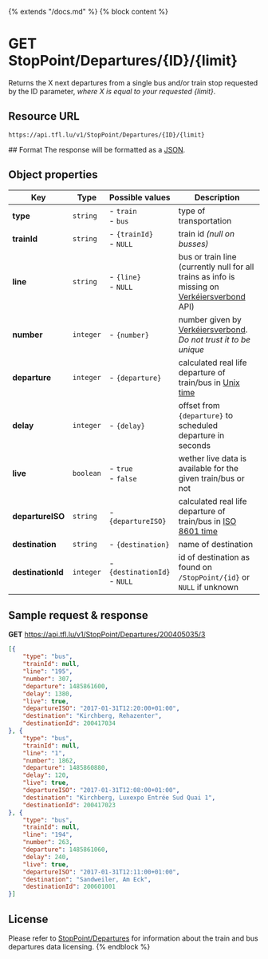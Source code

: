 {% extends "/docs.md" %}
{% block content %}
# GET StopPoint/Departures/{ID}/{limit}
Returns the X next departures from a single bus and/or train stop requested by the ID parameter, _where X is equal to your requested {limit}_.

## Resource URL
    https://api.tfl.lu/v1/StopPoint/Departures/{ID}/{limit}

## Format
The response will be formatted as a [JSON](https://en.wikipedia.org/wiki/JSON).

## Object properties
| Key               | Type      | Possible values                   | Description |
| ----------------- | --------- | --------------------------------- | ----------- |
| **type**          | `string`  | - `train`<br />- `bus`            | type of transportation |
| **trainId**       | `string`  | - `{trainId}`<br />- `NULL`       | train id _(null on busses)_ |
| **line**          | `string`  | - `{line}`<br />- `NULL`          | bus or train line (currently null for all trains as info is missing on [Verkéiersverbond](https://data.public.lu/en/organizations/mobiliteitszentral/) API) |
| **number**        | `integer` | - `{number}`                      | number given by [Verkéiersverbond](https://data.public.lu/en/organizations/mobiliteitszentral/). _Do not trust it to be unique_ |
| **departure**     | `integer` | - `{departure}`                   | calculated real life departure of train/bus in [Unix time](https://en.wikipedia.org/wiki/Unix_time) |
| **delay**         | `integer` | - `{delay}`                       | offset from `{departure}` to scheduled departure in seconds |
| **live**          | `boolean` | - `true`<br />- `false`           | wether live data is available for the given train/bus or not |
| **departureISO**  | `string`  | - `{departureISO}`                | calculated real life departure of train/bus in [ISO 8601 time](https://en.wikipedia.org/wiki/ISO_8601) |
| **destination**   | `string`  | - `{destination}`                 | name of destination |
| **destinationId** | `integer` | - `{destinationId}`<br />- `NULL` | id of destination as found on `/StopPoint/{id}` or `NULL` if unknown |

## Sample request & response
**GET** https://api.tfl.lu/v1/StopPoint/Departures/200405035/3
```json
[{
	"type": "bus",
	"trainId": null,
	"line": "195",
	"number": 307,
	"departure": 1485861600,
	"delay": 1380,
	"live": true,
	"departureISO": "2017-01-31T12:20:00+01:00",
	"destination": "Kirchberg, Rehazenter",
	"destinationId": 200417034
}, {
	"type": "bus",
	"trainId": null,
	"line": "1",
	"number": 1862,
	"departure": 1485860880,
	"delay": 120,
	"live": true,
	"departureISO": "2017-01-31T12:08:00+01:00",
	"destination": "Kirchberg, Luxexpo Entrée Sud Quai 1",
	"destinationId": 200417023
}, {
	"type": "bus",
	"trainId": null,
	"line": "194",
	"number": 263,
	"departure": 1485861060,
	"delay": 240,
	"live": true,
	"departureISO": "2017-01-31T12:11:00+01:00",
	"destination": "Sandweiler, Am Eck",
	"destinationId": 200601001
}]
```

## License
Please refer to [StopPoint/Departures](/RESTAPIs/StopPoint-Departures.md#license) for information about the train and bus departures data licensing.
{% endblock %}
